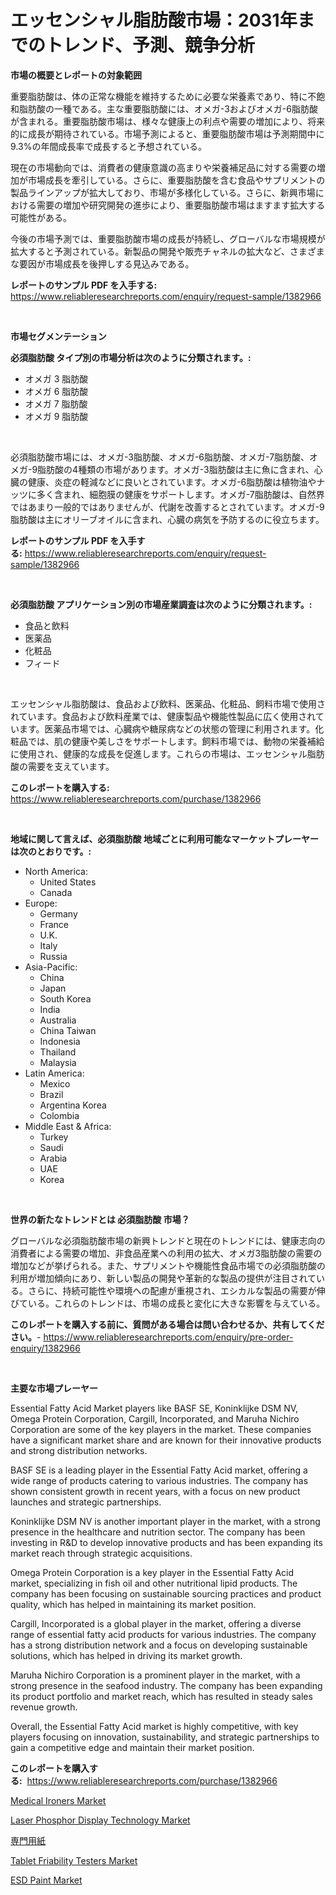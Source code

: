 <p><h1>エッセンシャル脂肪酸市場：2031年までのトレンド、予測、競争分析</h1></p><p><strong>市場の概要とレポートの対象範囲</strong></p>
<p><p>重要脂肪酸は、体の正常な機能を維持するために必要な栄養素であり、特に不飽和脂肪酸の一種である。主な重要脂肪酸には、オメガ-3およびオメガ-6脂肪酸が含まれる。重要脂肪酸市場は、様々な健康上の利点や需要の増加により、将来的に成長が期待されている。市場予測によると、重要脂肪酸市場は予測期間中に9.3%の年間成長率で成長すると予想されている。</p><p>現在の市場動向では、消費者の健康意識の高まりや栄養補足品に対する需要の増加が市場成長を牽引している。さらに、重要脂肪酸を含む食品やサプリメントの製品ラインアップが拡大しており、市場が多様化している。さらに、新興市場における需要の増加や研究開発の進歩により、重要脂肪酸市場はますます拡大する可能性がある。</p><p>今後の市場予測では、重要脂肪酸市場の成長が持続し、グローバルな市場規模が拡大すると予測されている。新製品の開発や販売チャネルの拡大など、さまざまな要因が市場成長を後押しする見込みである。</p></p>
<p><strong>レポートのサンプル PDF を入手する:</strong> <a href="https://www.reliableresearchreports.com/enquiry/request-sample/1382966">https://www.reliableresearchreports.com/enquiry/request-sample/1382966</a></p>
<p>&nbsp;</p>
<p><strong>市場セグメンテーション</strong></p>
<p><strong>必須脂肪酸 タイプ別の市場分析は次のように分類されます。:</strong></p>
<p><ul><li>オメガ 3 脂肪酸</li><li>オメガ 6 脂肪酸</li><li>オメガ 7 脂肪酸</li><li>オメガ 9 脂肪酸</li></ul></p>
<p>&nbsp;</p>
<p><p>必須脂肪酸市場には、オメガ-3脂肪酸、オメガ-6脂肪酸、オメガ-7脂肪酸、オメガ-9脂肪酸の4種類の市場があります。オメガ-3脂肪酸は主に魚に含まれ、心臓の健康、炎症の軽減などに良いとされています。オメガ-6脂肪酸は植物油やナッツに多く含まれ、細胞膜の健康をサポートします。オメガ-7脂肪酸は、自然界ではあまり一般的ではありませんが、代謝を改善するとされています。オメガ-9脂肪酸は主にオリーブオイルに含まれ、心臓の病気を予防するのに役立ちます。</p></p>
<p><strong>レポートのサンプル PDF を入手する:</strong>&nbsp;<a href="https://www.reliableresearchreports.com/enquiry/request-sample/1382966">https://www.reliableresearchreports.com/enquiry/request-sample/1382966</a></p>
<p>&nbsp;</p>
<p><strong> 必須脂肪酸 アプリケーション別の市場産業調査は次のように分類されます。:</strong></p>
<p><ul><li>食品と飲料</li><li>医薬品</li><li>化粧品</li><li>フィード</li></ul></p>
<p>&nbsp;</p>
<p><p>エッセンシャル脂肪酸は、食品および飲料、医薬品、化粧品、飼料市場で使用されています。食品および飲料産業では、健康製品や機能性製品に広く使用されています。医薬品市場では、心臓病や糖尿病などの状態の管理に利用されます。化粧品では、肌の健康や美しさをサポートします。飼料市場では、動物の栄養補給に使用され、健康的な成長を促進します。これらの市場は、エッセンシャル脂肪酸の需要を支えています。</p></p>
<p><strong>このレポートを購入する:</strong>&nbsp; <a href="https://www.reliableresearchreports.com/purchase/1382966">https://www.reliableresearchreports.com/purchase/1382966</a></p>
<p>&nbsp;</p>
<p><strong>地域に関して言えば、必須脂肪酸 地域ごとに利用可能なマーケットプレーヤーは次のとおりです。:</strong></p>
<p><ul>
    <li>
        North America:
        <ul>
            <li>United States</li>
            <li>Canada</li>
        </ul>
    </li>
    <li>
        Europe:
        <ul>
            <li>Germany</li>
            <li>France</li>
            <li>U.K.</li>
            <li>Italy</li>
            <li>Russia</li>
        </ul>
    </li>
    <li>
        Asia-Pacific:
        <ul>
            <li>China</li>
            <li>Japan</li>
            <li>South Korea</li>
            <li>India</li>
            <li>Australia</li>
            <li>China Taiwan</li>
            <li>Indonesia</li>
            <li>Thailand</li>
            <li>Malaysia</li>
        </ul>
    </li>
    <li>
        Latin America:
        <ul>
            <li>Mexico</li>
            <li>Brazil</li>
            <li>Argentina Korea</li>
            <li>Colombia</li>
        </ul>
    </li>
    <li>
        Middle East & Africa:
        <ul>
            <li>Turkey</li>
            <li>Saudi</li>
            <li>Arabia</li>
            <li>UAE</li>
            <li>Korea</li>
        </ul>
    </li>
    </ul></p>
<p>&nbsp;</p>
<p><strong>世界の新たなトレンドとは 必須脂肪酸 市場？</strong></p>
<p><p>グローバルな必須脂肪酸市場の新興トレンドと現在のトレンドには、健康志向の消費者による需要の増加、非食品産業への利用の拡大、オメガ3脂肪酸の需要の増加などが挙げられる。また、サプリメントや機能性食品市場での必須脂肪酸の利用が増加傾向にあり、新しい製品の開発や革新的な製品の提供が注目されている。さらに、持続可能性や環境への配慮が重視され、エシカルな製品の需要が伸びている。これらのトレンドは、市場の成長と変化に大きな影響を与えている。</p></p>
<p><strong>このレポートを購入する前に、質問がある場合は問い合わせるか、共有してください。</strong>- <a href="https://www.reliableresearchreports.com/enquiry/pre-order-enquiry/1382966">https://www.reliableresearchreports.com/enquiry/pre-order-enquiry/1382966</a></p>
<p>&nbsp;</p>
<p><strong>主要な市場プレーヤー</strong></p>
<p><p>Essential Fatty Acid Market players like BASF SE, Koninklijke DSM NV, Omega Protein Corporation, Cargill, Incorporated, and Maruha Nichiro Corporation are some of the key players in the market. These companies have a significant market share and are known for their innovative products and strong distribution networks.</p><p>BASF SE is a leading player in the Essential Fatty Acid market, offering a wide range of products catering to various industries. The company has shown consistent growth in recent years, with a focus on new product launches and strategic partnerships.</p><p>Koninklijke DSM NV is another important player in the market, with a strong presence in the healthcare and nutrition sector. The company has been investing in R&D to develop innovative products and has been expanding its market reach through strategic acquisitions.</p><p>Omega Protein Corporation is a key player in the Essential Fatty Acid market, specializing in fish oil and other nutritional lipid products. The company has been focusing on sustainable sourcing practices and product quality, which has helped in maintaining its market position.</p><p>Cargill, Incorporated is a global player in the market, offering a diverse range of essential fatty acid products for various industries. The company has a strong distribution network and a focus on developing sustainable solutions, which has helped in driving its market growth.</p><p>Maruha Nichiro Corporation is a prominent player in the market, with a strong presence in the seafood industry. The company has been expanding its product portfolio and market reach, which has resulted in steady sales revenue growth.</p><p>Overall, the Essential Fatty Acid market is highly competitive, with key players focusing on innovation, sustainability, and strategic partnerships to gain a competitive edge and maintain their market position.</p></p>
<p><strong>このレポートを購入する:</strong>&nbsp;&nbsp;<a href="https://www.reliableresearchreports.com/purchase/1382966">https://www.reliableresearchreports.com/purchase/1382966</a></p>
<p><p><a href="https://carnation-joke-41f.notion.site/Medical-Ironers-Market-Share-Market-New-Trends-Analysis-Report-By-Type-By-Application-By-End-use-765062b8f010485fbed3e3934656df69">Medical Ironers Market</a></p><p><a href="https://github.com/provorikovar/Market-Research-Report-List-3/blob/main/laser-phosphor-display-technology-market.md">Laser Phosphor Display Technology Market</a></p><p><a href="https://github.com/cbigkbh02719/Market-Research-Report-List-1/blob/main/8639196186666.md">専門用紙</a></p><p><a href="https://issuu.com/reportprime-2/docs/tablet-friability-testers-market-size-2030.pptx">Tablet Friability Testers Market</a></p><p><a href="https://issuu.com/reportprime-2/docs/esd-paint-market-size-2030.pptx">ESD Paint Market</a></p></p>
